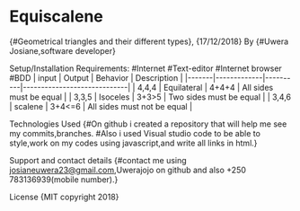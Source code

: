 # Equiscalene
{#Geometrical triangles and their different types}, {17/12/2018}
By {#Uwera Josiane,software developer}

Setup/Installation Requirements:
#Internet
#Text-editor
#Internet browser
#BDD
| input | Output      | Behavior | Description                 |
|-------|-------------|----------|-----------------------------|
| 4,4,4 | Equilateral | 4+4+4    | All sides must be equal     |
| 3,3,5 | Isoceles    | 3+3>5    | Two sides must be equal     |
| 3,4,6 | scalene     | 3+4<=6   | All sides must not be equal |

Technologies Used
{#On github i created a repository that will help me see my commits,branches.
#Also i used Visual studio code to be able to style,work on my codes using javascript,and write all links in html.}

Support and contact details
{#contact me using josianeuwera23@gmail.com,Uwerajojo on github and also +250 783136939(mobile number).}

License
{MIT copyright 2018}
